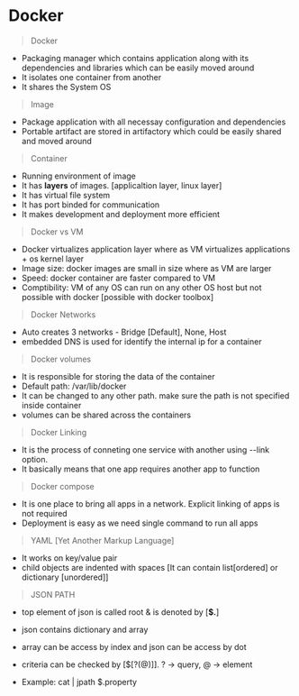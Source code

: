 # Docker

> Docker
- Packaging manager which contains application along with its dependencies and libraries which can be easily moved around
- It isolates one container from another
- It shares the System OS

> Image
- Package application with all necessay configuration and dependencies
- Portable artifact are stored in artifactory which could be easily shared and moved around

> Container
- Running environment of image
- It has **layers** of images. [applicaltion layer, linux layer]
- It has virtual file system
- It has port binded for communication
- It makes development and deployment more efficient

> Docker vs VM
- Docker virtualizes application layer where as VM virtualizes applications + os kernel layer
- Image size: docker images are small in size where as VM are larger
- Speed: docker container are faster compared to VM
- Comptibility: VM of any OS can run on any other OS host but not possible with docker [possible with docker toolbox] 

> Docker Networks
- Auto creates 3 networks - Bridge [Default], None, Host
- embedded DNS is used for identify the internal ip for a container

> Docker volumes
- It is responsible for storing the data of the container
- Default path: /var/lib/docker
- It can be changed to any other path. make sure the path is not specified inside container
- volumes can be shared across the containers

> Docker Linking
- It is the process of conneting one service with another using --link option.
- It basically means that one app requires another app to function

> Docker compose
- It is one place to bring all apps in a network. Explicit linking of apps is not required
- Deployment is easy as we need single command to run all apps

> YAML [Yet Another Markup Language]
- It works on key/value pair
- child objects are indented with spaces [It can contain list[ordered] or dictionary [unordered]]

> JSON PATH
- top element of json is called root & is denoted by [**$.**]
- json contains dictionary and array
- array can be access by index and json can be access by dot
- criteria can be checked by [$[?(@)]]. ? -> query, @ -> element

- Example: cat <FILE> | jpath $.property
